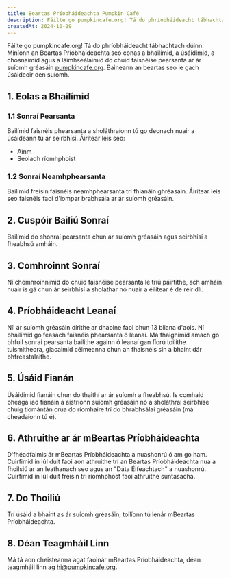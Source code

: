 ```yaml
---
title: Beartas Príobháideachta Pumpkin Café
description: Fáilte go pumpkincafe.org! Tá do phríobháideacht tábhachtach dúinn. Míníonn an Beartas Príobháideachta seo conas a bhailímid, a úsáidimid, a chosnaímid agus a láimhseálaimid do chuid faisnéise pearsanta ar ár suíomh gréasáin. Baineann an beartas seo le gach úsáideoir den suíomh.
createdAt: 2024-10-29
---
```


Fáilte go pumpkincafe.org! Tá do phríobháideacht tábhachtach dúinn. Míníonn an Beartas Príobháideachta seo conas a bhailímid, a úsáidimid, a chosnaímid agus a láimhseálaimid do chuid faisnéise pearsanta ar ár suíomh gréasáin [pumpkincafe.org](https://pumpkincafe.org/). Baineann an beartas seo le gach úsáideoir den suíomh.

## 1. Eolas a Bhailímid

### 1.1 Sonraí Pearsanta

Bailímid faisnéis phearsanta a sholáthraíonn tú go deonach nuair a úsáideann tú ár seirbhísí. Áirítear leis seo:

- Ainm
- Seoladh ríomhphoist

### 1.2 Sonraí Neamhphearsanta

Bailímid freisin faisnéis neamhphearsanta trí fhianáin ghréasáin. Áirítear leis seo faisnéis faoi d'iompar brabhsála ar ár suíomh gréasáin.

## 2. Cuspóir Bailiú Sonraí

Bailímid do shonraí pearsanta chun ár suíomh gréasáin agus seirbhísí a fheabhsú amháin.

## 3. Comhroinnt Sonraí

Ní chomhroinnimid do chuid faisnéise pearsanta le tríú páirtithe, ach amháin nuair is gá chun ár seirbhísí a sholáthar nó nuair a éilítear é de réir dlí.

## 4. Príobháideacht Leanaí

Níl ár suíomh gréasáin dírithe ar dhaoine faoi bhun 13 bliana d'aois. Ní bhailímid go feasach faisnéis phearsanta ó leanaí. Má fhaighimid amach go bhfuil sonraí pearsanta bailithe againn ó leanaí gan fíorú toilithe tuismitheora, glacaimid céimeanna chun an fhaisnéis sin a bhaint dár bhfreastalaithe.

## 5. Úsáid Fianán

Úsáidimid fianáin chun do thaithí ar ár suíomh a fheabhsú. Is comhaid bheaga iad fianáin a aistríonn suíomh gréasáin nó a sholáthraí seirbhíse chuig tiomántán crua do ríomhaire trí do bhrabhsálaí gréasáin (má cheadaíonn tú é).

## 6. Athruithe ar ár mBeartas Príobháideachta

D'fhéadfaimis ár mBeartas Príobháideachta a nuashonrú ó am go ham. Cuirfimid in iúl duit faoi aon athruithe trí an Beartas Príobháideachta nua a fhoilsiú ar an leathanach seo agus an "Dáta Éifeachtach" a nuashonrú. Cuirfimid in iúl duit freisin trí ríomhphost faoi athruithe suntasacha.

## 7. Do Thoiliú

Trí úsáid a bhaint as ár suíomh gréasáin, toilíonn tú lenár mBeartas Príobháideachta.

## 8. Déan Teagmháil Linn

Má tá aon cheisteanna agat faoinár mBeartas Príobháideachta, déan teagmháil linn ag [hi@pumpkincafe.org](mailto:hi@pumpkincafe.org). 